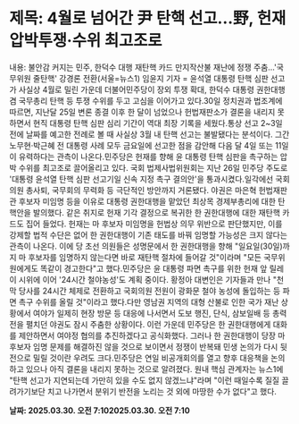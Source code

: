 # **제목: 4월로 넘어간 尹 탄핵 선고…野, 헌재 압박투쟁·수위 최고조로**

  내용: 불안감 커지는 민주, 한덕수 대행 재탄핵 카드 만지작산불 재난에 정쟁 주춤…'국무위원 줄탄핵' 강경론 전환(서울=뉴스1) 임윤지 기자 = 윤석열 대통령 탄핵 심판 선고가 사실상 4월로 밀린 가운데 더불어민주당이 장외 투쟁 확대, 한덕수 대통령 권한대행 겸 국무총리 탄핵 등 투쟁 수위를 두고 고심을 이어가고 있다.30일 정치권과 법조계에 따르면, 지난달 25일 변론 종결 이후 한 달이 넘었으나 헌법재판소가 결론을 내리지 못하면서 현직 대통령 탄핵 심판 심리 기간이 역대 최장 기록을 세웠다.통상 선고 2~3일 전에 날짜를 예고한 전례로 볼 때 사실상 3월 내 탄핵 선고는 불발됐다는 분석이다. 그간 노무현·박근혜 전 대통령 사례 모두 금요일에 선고한 점을 감안해 다음 달 4일 또는 11일이 유력하다는 관측이 나온다.민주당은 헌재를 향해 윤 대통령 탄핵 심판을 촉구하는 압박 수위를 최고조로 끌어올리고 있다. 국회 법제사법위원회는 지난 26일 민주당 주도로 '대통령 윤석열 탄핵 심판 선고기일 신속 지정 촉구 결의안'을 통과시켰다.일각에선 국회의원 총사퇴, 국무회의 무력화 등 극단적인 방안까지 거론됐다. 야권은 마은혁 헌법재판관 후보자 미임명 등을 이유로 대통령 권한대행을 맡았던 최상목 경제부총리에 대한 탄핵안을 발의했다. 같은 취지로 헌재 기각 결정으로 복귀한 한 권한대행에 대한 재탄핵 카드도 집어 들었다. 헌재는 마 후보자 미임명을 헌법상 의무 위반으로 판단했지만, 이를 강제할 법적 수단은 없어 한 권한대행이 기존 태도를 바꿔 임명할 가능성은 크지 않다는 관측이 나온다. 이에 당 초선 의원들은 성명문에서 한 권한대행을 향해 "일요일(30일)까지 마 후보자를 임명하지 않는다면 바로 재탄핵 절차에 들어갈 것"이라며 "모든 국무위원에게도 똑같이 경고한다"고 했다.민주당은 윤 대통령 파면 촉구를 위한 헌재 앞 릴레이 시위에 이어 '24시간 철야농성'도 계획 중이다. 황정아 대변인은 기자들과 만나 "천막 당사를 24시간 체제로 전환하고 국회의원 전원이 광화문 철야 농성에 돌입하는 등 파면 촉구 수위를 올릴 것"이라고 했다.다만 영남권 지역의 대형 산불로 인한 국가 재난 상황에서 여야가 일제히 현장 방문 등 대응에 나서면서 도보 행진, 단식, 삼보일배 등 총력전을 펼치던 야권도 잠시 주춤한 상황이다. 이런 가운데 민주당은 한 권한대행에게 대화를 제안하면서 여야정 협의를 추진하겠다고 공식화했다. 그러나 한 권한대행이 당장 마 후보자 임명 문제를 해결하진 않을 것으로 보이면서 정쟁이 반복돼 민생 논의가 다시 뒷전으로 밀릴 것이란 우려도 크다.민주당은 연일 비공개회의를 열고 향후 대응책을 논의하고 있으나 아직 결론을 내리지 못하는 것으로 알려졌다. 원내 핵심 관계자는 뉴스1에 "탄핵 선고가 지연되는데 가만히 있을 수도 없지 않겠느냐"라며 "이런 때일수록 질질 끌려가기보단 치고 나가면서 분위기 반전을 노리는 것 외에 마땅한 수가 없다"고 했다.

  **날짜: 2025.03.30. 오전 7:102025.03.30. 오전 7:10**